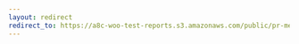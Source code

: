 ```yaml
---
layout: redirect
redirect_to: https://a8c-woo-test-reports.s3.amazonaws.com/public/pr-merge/45605/e2e/index.html
---
```


